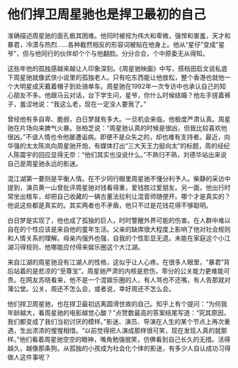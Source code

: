 # 他们捍卫周星驰也是捍卫最初的自己

准确描述周星驰的面孔极其困难。他同时被视为伟大和卑微，强悍和害羞，天才和暴君，冷漠与热烈……各种截然相反的形容词被贴在他身上。他从“星仔”变成“星爷”，但与他同行的伙伴却个个与他翻脸。分分合合，个中原委无从得知。 

这些年他的孤独感越来越让人印象深刻。《周星驰映画》中写，搭档田启文说私底下周星驰就像武侠小说里的孤独老人。只有吃东西能让他放松，整个香港也就他一个大明星成天戴着帽子到处骑单车。周星驰在1992年一次专访中也承认自己的知心朋友不多。他跟马云对话，台下学生问，星爷，你什么时候结婚？他左手搓着裤子，羞涩地说：“我这么老，现在一定没人要我了。” 

曾经他有多自卑、脆弱，白日梦就有多大。一旦机会来临，他极度严肃认真。周星驰在片场向来脾气火暴。张柏芝说：“周星驰认真的时候是很凶，但我比较喜欢他很凶。”不谙人情也令他屡遭诟病。即便不是众矢之的，却也难有支持者。最近，向华强的太太陈岚向周星驰开炮，有媒体打出“三大天王力挺向太”的标题，周的经纪人陈震宇的回应显得无奈：“他们其实也没说什么。”不熟归不熟，刘德华站出来说自己是周星驰永远的影迷。 

混江湖第一要则是平衡人情。在不少同行眼里周星驰不懂分利予人。柴静的采访中提到，演员黄一山曾批评周星驰对钱看得重，爱钱胜过爱朋友。另一面，他出行时常坐出租车，却把自己收藏的一辆古董法拉利让混音师随便开。哪个才是真实的？他说这些都是真实的。其实两者也不矛盾，他只不过是花钱花得不够聪明。 

白日梦是实现了，他也成了孤独的巨人，时时警醒外界可能的伤害。在人群中难以自在的个性应该是来自他的童年生活。父亲的缺席很大程度上影响了他对社会规则和人情关系的理解。母亲内强外也强，自我的个性彰显无遗。未能在家庭这个小江湖习得规则，他哪能应付得来娱乐圈这个大江湖。 

来自江湖的周星驰没有江湖人的性格，这似乎让人心疼。在很多人眼里，“暴君”背后站着的是悲凉的“至尊宝”。周星驰严肃的内核是悲伤，零分的公关能力更难能可贵。在网友苏晓看来，他不是一个混娱乐圈的人，有人骂也不还嘴，有人告那就对簿公堂。公关，周还不怎么会，或者说，幸好周还不怎么会。 

他们捍卫周星驰，也在捍卫最初远离圆滑世故的自己。知乎上有个提问：“为何我年龄越大，看周星驰的电影越觉心酸？”点赞数最高的答案结尾写道：“究其原因，我们都变成了我们当初讨厌的模样。”影迷、演员、导演在人生的某个节点上再次重遇，生出浓浓的惺惺相惜。“以前觉得把人演成那样很可笑，现在发现人真的就那样。”他们看着周星驰空空的眼神，嘴角勉强抿笑，仿佛看到自己长久的无措。活得越久，越像那条狗。从孤独的小孩成为社会化个体的影迷，有多少人自认成功习得做人这件事呢？